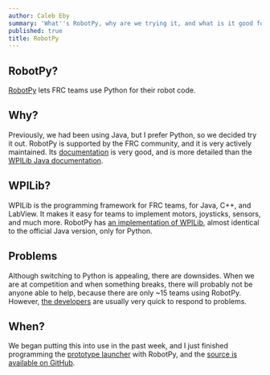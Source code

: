 ```yaml
---
author: Caleb Eby
summary: 'What''s RobotPy, why are we trying it, and what is it good for?'
published: true
title: RobotPy
---
```

## RobotPy?

[RobotPy](https://robotpy.github.io/) lets FRC teams use Python for their robot code.

## Why?

Previously, we had been using Java, but I prefer Python, so we decided try it out. RobotPy is supported by the FRC community, and it is very actively maintained. Its [documentation](http://robotpy.readthedocs.io/) is very good, and is more detailed than the [WPILib Java documentation](http://first.wpi.edu/FRC/roborio/release/docs/java/).

## WPILib?

WPILib is the programming framework for FRC teams, for Java, C++, and LabView. It makes it easy for teams to implement motors, joysticks, sensors, and much more. RobotPy has [an implementation of WPILib](http://robotpy.readthedocs.io/en/latest/wpilib.html), almost identical to the official Java version, only for Python.

## Problems

Although switching to Python is appealing, there are downsides. When we are at competition and when something breaks, there will probably not be anyone able to help, because there are only ~15 teams using RobotPy. However, [the developers](https://github.com/orgs/robotpy/people) are usually very quick to respond to problems.

## When?

We began putting this into use in the past week, and I just finished programming the [prototype launcher](/blog/prototype-launcher) with RobotPy, and the [source is available on GitHub](https://github.com/team1432/Prototype-Launcher).